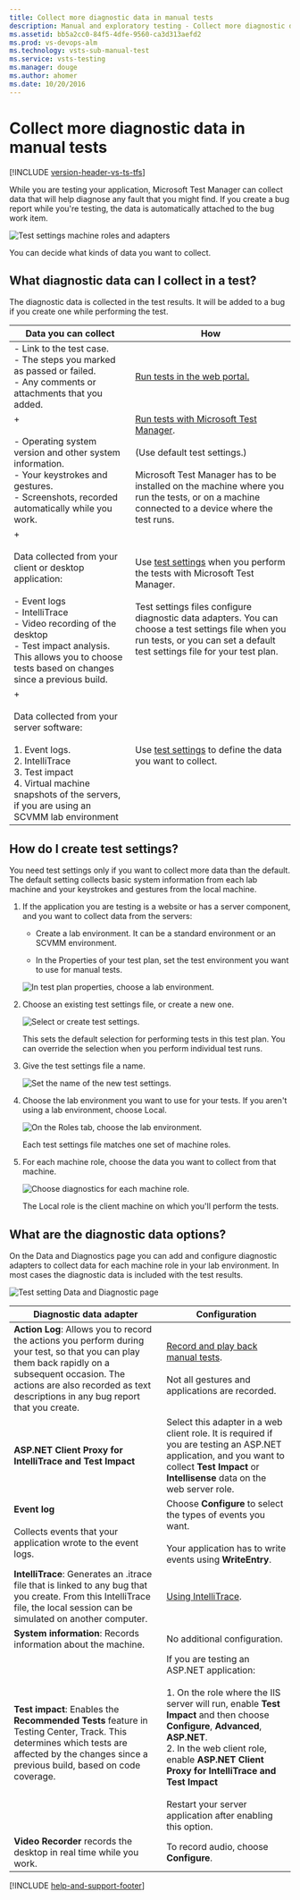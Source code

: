 ```yaml
---
title: Collect more diagnostic data in manual tests
description: Manual and exploratory testing - Collect more diagnostic data in manual tests
ms.assetid: bb5a2cc0-84f5-4dfe-9560-ca3d313aefd2
ms.prod: vs-devops-alm
ms.technology: vsts-sub-manual-test
ms.service: vsts-testing
ms.manager: douge
ms.author: ahomer
ms.date: 10/20/2016
---
```


# Collect more diagnostic data in manual tests

[!INCLUDE [version-header-vs-ts-tfs](../_shared/version-header-vs-ts-tfs.md)] 

While you are testing your application, Microsoft Test Manager can collect data that will help diagnose any fault that you might find. If you create a bug report while you're testing, the data is automatically attached to the bug work item.  
  
![Test settings machine roles and adapters](_img/collect-more-diagnostic-data-in-manual-tests/testsettingsmachineroleconceptual.png)  
  
You can decide what kinds of data you want to collect.  
  
## What diagnostic data can I collect in a test?

The diagnostic data is collected in the test results. It will be added to a bug if you create one while performing the test.  
  
|Data you can collect|How|  
|--------------------------|---------|  
|-   Link to the test case.<br />-   The steps you marked as passed or failed.<br />-   Any comments or attachments that you added.|[Run tests in the web portal.](../getting-started/run-manual-tests.md)|  
|+<br /><br /> -   Operating system version and other system information.<br />-   Your keystrokes and gestures.<br />-   Screenshots, recorded automatically while you work.|[Run tests with Microsoft Test Manager](run-manual-tests-with-microsoft-test-manager.md).<br /><br /> (Use default test settings.)<br /><br /> Microsoft Test Manager has to be installed on the machine where you run the tests, or on a machine connected to a device where the test runs.|  
|+<br /><br /> Data collected from your client or desktop application:<br /><br /> -   Event logs<br />-   IntelliTrace<br />-   Video recording of the desktop<br />-   Test impact analysis. This allows you to choose tests based on changes since a previous build.|Use [test settings](#testSettings) when you perform the tests with Microsoft Test Manager.<br /><br /> Test settings files configure diagnostic data adapters. You can choose a test settings file when you run tests, or you can set a default test settings file for your test plan.|  
|+<br /><br /> Data collected from your server software:<br /><br /> 1. Event logs.<br />2.  IntelliTrace<br />3.  Test impact<br />4.  Virtual machine snapshots of the servers, if you are using an SCVMM lab environment|Use [test settings](#testSettings) to define the data you want to collect.|  
  
<a name="testSettings"></a>
## How do I create test settings?

You need test settings only if you want to collect more data than the default. The default setting collects basic system information from each lab machine and your keystrokes and gestures from the local machine.  
  
1. If the application you are testing is a website or has a server component, and you want to collect data from the servers:  
  
   - Create a lab environment. It can be a standard environment or an SCVMM environment.  
  
   - In the Properties of your test plan, set the test environment you want to use for manual tests.  
  
   ![In test plan properties, choose a lab environment.](_img/collect-more-diagnostic-data-in-manual-tests/almt_ws91chooseenv.png)  
  
1. Choose an existing test settings file, or create a new one.  
  
   ![Select or create test settings.](_img/collect-more-diagnostic-data-in-manual-tests/almt_ws92newsettings.png)  
  
   This sets the default selection for performing tests in this test plan. You can override the selection when you perform individual test runs.  
  
1. Give the test settings file a name.  
  
   ![Set the name of the new test settings.](_img/collect-more-diagnostic-data-in-manual-tests/almt_ws93newsettingsname.png)  
  
1. Choose the lab environment you want to use for your tests. If you aren't using a lab environment, choose Local.  
  
   ![On the Roles tab, choose the lab environment.](_img/collect-more-diagnostic-data-in-manual-tests/almt_ws94newsettingsrole.png)  
  
   Each test settings file matches one set of machine roles.  
  
1. For each machine role, choose the data you want to collect from that machine.  
  
   ![Choose diagnostics for each machine role.](_img/collect-more-diagnostic-data-in-manual-tests/almt_ws95newsettingsdda.png)  
  
   The Local role is the client machine on which you'll perform the tests.  
  
<a name="MTMTestSettingsDataandDiagnostics"></a>
## What are the diagnostic data options?

On the Data and Diagnostics page you can add and configure diagnostic adapters to collect data for each machine role in your lab environment. In most cases the diagnostic data is included with the test results.  
  
![Test setting Data and Diagnostic page](_img/collect-more-diagnostic-data-in-manual-tests/mtr_danddpage.png)  
  
|Diagnostic data adapter|Configuration|  
|-----------------------------|-------------------|  
|**Action Log**: Allows you to record the actions you perform during your test, so that you can play them back rapidly on a subsequent occasion. The actions are also recorded as text descriptions in any bug report that you create.|[Record and play back manual tests](../getting-started/record-play-back-manual-tests.md).<br /><br /> Not all gestures and applications are recorded.|  
|**ASP.NET Client Proxy for IntelliTrace and Test Impact**|Select this adapter in a web client role. It is required if you are testing an ASP.NET application, and you want to collect **Test Impact** or **Intellisense** data on the web server role.|  
|**Event log**<br /><br /> Collects events that your application wrote to the event logs.|Choose **Configure** to select the types of events you want.<br /><br /> Your application has to write events using **WriteEntry**.  
|**IntelliTrace**: Generates an .itrace file that is linked to any bug that you create. From this IntelliTrace file, the local session can be simulated on another computer.|[Using IntelliTrace](https://msdn.microsoft.com/library/dd264915.aspx).|  
|**System information**: Records information about the machine.|No additional configuration.|  
|**Test impact**: Enables the **Recommended Tests** feature in Testing Center, Track. This determines which tests are affected by the changes since a previous build, based on code coverage.|If you are testing an ASP.NET application:<br /><br /> 1. On the role where the IIS server will run, enable **Test Impact** and then choose **Configure**, **Advanced**, **ASP.NET**.<br />2.  In the web client role, enable **ASP.NET Client Proxy for IntelliTrace and Test Impact**<br /><br /> Restart your server application after enabling this option.|  
|**Video Recorder** records the desktop in real time while you work.|To record audio, choose **Configure**.|
  
[!INCLUDE [help-and-support-footer](../_shared/help-and-support-footer.md)] 
